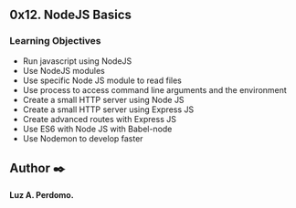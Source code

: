## 0x12. NodeJS Basics

### Learning Objectives

- Run javascript using NodeJS
- Use NodeJS modules
- Use specific Node JS module to read files
- Use process to access command line arguments and the environment
- Create a small HTTP server using Node JS
- Create a small HTTP server using Express JS
- Create advanced routes with Express JS
- Use ES6 with Node JS with Babel-node
- Use Nodemon to develop faster


## Author :black_nib:
**Luz A. Perdomo.**
